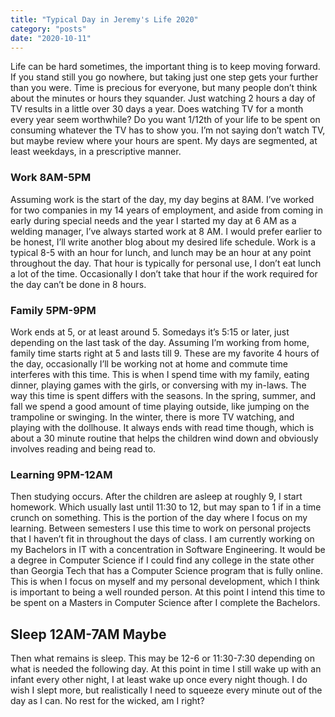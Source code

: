 ```yaml
---
title: "Typical Day in Jeremy's Life 2020"
category: "posts"
date: "2020-10-11"
---
```


Life can be hard sometimes, the important thing is to keep moving forward. If you stand still you go nowhere, but taking just one step gets your further than you were. Time is precious for everyone, but many people don’t think about the minutes or hours they squander. Just watching 2 hours a day of TV results in a little over 30 days a year. Does watching TV for a month every year seem worthwhile? Do you want 1/12th of your life to be spent on consuming whatever the TV has to show you. I’m not saying don’t watch TV, but maybe review where your hours are spent. My days are segmented, at least weekdays, in a prescriptive manner.

### Work 8AM-5PM

Assuming work is the start of the day, my day begins at 8AM. I’ve worked for two companies in my 14 years of employment, and aside from coming in early during special needs and the year I started my day at 6 AM as a welding manager, I’ve always started work at 8 AM. I would prefer earlier to be honest, I’ll write another blog about my desired life schedule. Work is a typical 8-5 with an hour for lunch, and lunch may be an hour at any point throughout the day. That hour is typically for personal use, I don’t eat lunch a lot of the time. Occasionally I don’t take that hour if the work required for the day can’t be done in 8 hours.

### Family 5PM-9PM

Work ends at 5, or at least around 5. Somedays it’s 5:15 or later, just depending on the last task of the day. Assuming I’m working from home, family time starts right at 5 and lasts till 9. These are my favorite 4 hours of the day, occasionally I’ll be working not at home and commute time interferes with this time. This is when I spend time with my family, eating dinner, playing games with the girls, or conversing with my in-laws. The way this time is spent differs with the seasons. In the spring, summer, and fall we spend a good amount of time playing outside, like jumping on the trampoline or swinging. In the winter, there is more TV watching, and playing with the dollhouse. It always ends with read time though, which is about a 30 minute routine that helps the children wind down and obviously involves reading and being read to.

### Learning 9PM-12AM

Then studying occurs. After the children are asleep at roughly 9, I start homework. Which usually last until 11:30 to 12, but may span to 1 if in a time crunch on something. This is the portion of the day where I focus on my learning. Between semesters I use this time to work on personal projects that I haven’t fit in throughout the days of class. I am currently working on my Bachelors in IT with a concentration in Software Engineering. It would be a degree in Computer Science if I could find any college in the state other than Georgia Tech that has a Computer Science program that is fully online. This is when I focus on myself and my personal development, which I think is important to being a well rounded person. At this point I intend this time to be spent on a Masters in Computer Science after I complete the Bachelors.

## Sleep 12AM-7AM Maybe

Then what remains is sleep. This may be 12-6 or 11:30-7:30 depending on what is needed the following day. At this point in time I still wake up with an infant every other night, I at least wake up once every night though. I do wish I slept more, but realistically I need to squeeze every minute out of the day as I can. No rest for the wicked, am I right?
